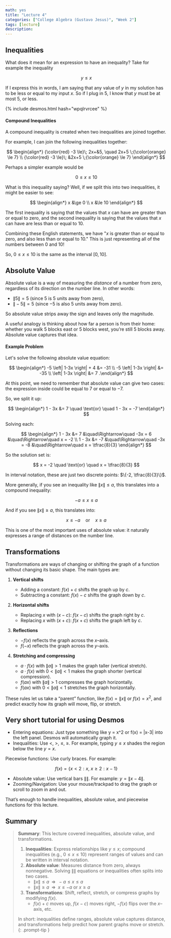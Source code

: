 ```yaml
---
math: yes
title: "Lecture 4"
categories: ["College Algebra (Gustavo Jesus)", "Week 2"]
tags: [lecture]
description:
---
```


## Inequalities

What does it mean for an expression to have an inequality? Take for example the inequality

$$
y \le x
$$

If I express this in words, I am saying that any value of $y$ in my solution has to be less or equal to my input $x$. So if I plug in $5$, I know that $y$ must be at most $5$, or less.

{% include desmos.html hash="wpqlrvrcee" %}

#### Compound Inequalities

A compound inequality is created when two inequalities are joined together.

For example, I can join the following inequalities together:

$$
\begin{align*}
{\color{red} -3 \le}\; 2x+&5, \quad 2x+5 \;{\color{orange} \le 7} \\
{\color{red} -3 \le}\; &2x+5 \;{\color{orange} \le 7}
\end{align*}
$$

Perhaps a simpler example would be

$$
0 \le x \le 10
$$

What is this inequality saying? Well, if we split this into two inequalities, it might be easier to see:

$$
\begin{align*}
x &\ge 0 \\
x &\le 10
\end{align*}
$$

The first inequality is saying that the values that $x$ can have are greater than or equal to zero, and the second inequality is saying that the values that $x$ can have are less than or equal to $10$.

Combining these English statements, we have "$x$ is greater than or equal to zero, and also less than or equal to $10$." This is just representing all of the numbers between $0$ and $10$!

So, $0 \le x \le 10$ is the same as the interval $[0, 10]$.

## Absolute Value

Absolute value is a way of measuring the *distance* of a number from zero, regardless of its direction on the number line. In other words:

- $\|5\| = 5$ (since $5$ is $5$ units away from zero),
- $\|-5\| = 5$ (since $-5$ is also $5$ units away from zero).

So absolute value strips away the sign and leaves only the magnitude.

A useful analogy is thinking about how far a person is from their home: whether you walk 5 blocks east or 5 blocks west, you’re still 5 blocks away. Absolute value captures that idea.

#### Example Problem

Let's solve the following absolute value equation:

$$
\begin{align*}
-5 \left| 1-3x \right| + 4 &= -31 \\
-5 \left| 1-3x \right| &= -35 \\
\left| 1-3x \right| &= 7
.\end{align*}
$$

At this point, we need to remember that absolute value can give two cases: the expression inside could be equal to $7$ or equal to $-7$.

So, we split it up:

$$
\begin{align*}
1 - 3x &= 7 \quad \text{or} \quad 1 - 3x = -7
\end{align*}
$$

Solving each:

$$
\begin{align*}
1 - 3x &= 7 &\quad\Rightarrow\quad -3x = 6 &\quad\Rightarrow\quad x = -2 \\
1 - 3x &= -7 &\quad\Rightarrow\quad -3x = -8 &\quad\Rightarrow\quad x = \tfrac{8}{3}
\end{align*}
$$

So the solution set is:

$$
x = -2 \quad \text{or} \quad x = \tfrac{8}{3}
$$

In interval notation, these are just two discrete points: $\{-2, \tfrac{8}{3}\}$.

More generally, if you see an inequality like $\|x\| \le a$, this translates into a compound inequality:

$$
-a \le x \le a
$$

And if you see $\|x\| \ge a$, this translates into:

$$
x \le -a \quad \text{or} \quad x \ge a
$$

This is one of the most important uses of absolute value: it naturally expresses a range of distances on the number line.

## Transformations

Transformations are ways of changing or shifting the graph of a function without changing its basic shape. The main types are:

1. **Vertical shifts**
   - Adding a constant: $f(x) + c$ shifts the graph up by $c$.
   - Subtracting a constant: $f(x) - c$ shifts the graph down by $c$.

2. **Horizontal shifts**
   - Replacing $x$ with $(x-c)$: $f(x-c)$ shifts the graph right by $c$.
   - Replacing $x$ with $(x+c)$: $f(x+c)$ shifts the graph left by $c$. 

3. **Reflections**
   - $-f(x)$ reflects the graph across the $x$–axis.
   - $f(-x)$ reflects the graph across the $y$–axis.

4. **Stretching and compressing**
   - $a \cdot f(x)$ with $\|a\| > 1$ makes the graph taller (vertical stretch).
   - $a \cdot f(x)$ with $0 < \|a\| < 1$ makes the graph shorter (vertical compression).
   - $f(ax)$ with $\|a\| > 1$ compresses the graph horizontally.
   - $f(ax)$ with $0 < \|a\| < 1$ stretches the graph horizontally.

These rules let us take a “parent” function, like $f(x) = \|x\|$ or $f(x) = x^2$, and predict exactly how its graph will move, flip, or stretch.

## Very short tutorial for using Desmos

- Entering equations: Just type something like y = x^2 or f(x) = \|x-3\| into the left panel. Desmos will automatically graph it.
- Inequalities: Use $<$, $>$, $\le$, $\ge$. For example, typing $y \le x$ shades the region below the line $y = x$.

Piecewise functions: Use curly braces. For example:

$$
f(x) = \{x < 2: x, \; x \ge 2: x-1\}
$$

- Absolute value: Use vertical bars $\|\|$. For example: $y = \|x-4\|$.
- Zooming/Navigation: Use your mouse/trackpad to drag the graph or scroll to zoom in and out.

That’s enough to handle inequalities, absolute value, and piecewise functions for this lecture.

## Summary

> **Summary**: This lecture covered inequalities, absolute value, and transformations.  
> 1. **Inequalities**: Express relationships like $y \le x$; compound inequalities (e.g., $0 \le x \le 10$) represent ranges of values and can be written in interval notation.  
> 2. **Absolute value**: Measures distance from zero, always nonnegative. Solving $\|\|$ equations or inequalities often splits into two cases.  
>    - $\|x\| \le a \;\;\Rightarrow\;\; -a \le x \le a$  
>    - $\|x\| \ge a \;\;\Rightarrow\;\; x \le -a$ or $x \ge a$  
> 3. **Transformations**: Shift, reflect, stretch, or compress graphs by modifying $f(x)$.  
>    - $f(x)+c$ moves up, $f(x-c)$ moves right, $-f(x)$ flips over the $x$–axis, etc.  
>
> In short: inequalities define ranges, absolute value captures distance, and transformations help predict how parent graphs move or stretch.  
{: .prompt-tip }
